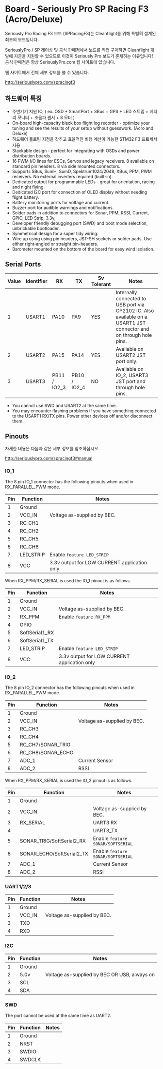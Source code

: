 # Board - Seriously Pro SP Racing F3 (Acro/Deluxe)

Seriously Pro Racing F3 보드 (SPRacingF3)는 Cleanflight를 위해 특별히 설계된 최초의 보드입니다.

SeriouslyPro / SP 레이싱 및 공식 판매점에서 보드를 직접 구매하면 Cleanflight 개발에 자금을 지원할 수 있으므로 이것이 Seriously Pro 보드가 존재하는 이유입니다! 공식 판매점은 항상 SeriouslyPro.com 웹 사이트에 있습니다.

웹 사이트에서 전체 세부 정보를 볼 수 있습니다.

http://seriouslypro.com/spracingf3

## 하드웨어 특징

* 주변기기 지원 IO, ( ex. OSD + SmartPort + SBus + GPS + LED 스트립 + 베터리 모니터 + 초음파 센서 + 8 모터 )
* On-board high-capacity black box flight log recorder - optimize your tuning and see the results of your setup without guesswork. (Acro and Deluxe)
* 하드웨어 플로팅 지점을 갖추고 효율적인 비행 계산이 가능한 STM32 F3 프로세서 사용
* Stackable design - perfect for integrating with OSDs and power distribution boards.
* 16 PWM I/O lines for ESCs, Servos and legacy receivers. 8 available on standard pin headers. 8 via side mounted connectors.
* Supports SBus, SumH, SumD, Spektrum1024/2048, XBus, PPM, PWM receivers. No external inverters required (built-in).
* Dedicated output for programmable LEDs - great for orientation, racing and night flying.
* Dedicated I2C port for connection of OLED display without needing flight battery.
* Battery monitoring ports for voltage and current.
* Buzzer port for audible warnings and notifications.
* Solder pads in addition to connectors for Sonar, PPM, RSSI, Current, GPIO, LED Strip, 3.3v, 
* Developer friendly debugging port (SWD) and boot mode selection, unbrickable bootloader.
* Symmetrical design for a super tidy wiring.
* Wire up using using pin headers, JST-SH sockets or solder pads. Use either right-angled or straight pin-headers.
* Barometer mounted on the bottom of the board for easy wind isolation.

## Serial Ports

| Value | Identifier   | RX           | TX           | 5v Tolerant | Notes                                                                                       |
| ----- | ------------ | ------------ | ------------ | ----------- | ------------------------------------------------------------------------------------------- |
| 1     | USART1       | PA10         | PA9          | YES         | Internally connected to USB port via CP2102 IC.  Also available on a USART1 JST connector and on through hole pins. |
| 2     | USART2       | PA15         | PA14         | YES         | Available on USART2 JST port only. |
| 3     | USART3       | PB11 / IO2_3 | PB10 / IO2_4 | NO          | Available on IO_2, USART3 JST port and through hole pins. |

* You cannot use SWD and USART2 at the same time.
* You may encounter flashing problems if you have something connected to the USART1 RX/TX pins.   Power other devices off and/or disconnect them.

## Pinouts

자세한 내용은 다음과 같은 세부 정보를 참조하십시오.

http://seriouslypro.com/spracingf3#manual

### IO_1

The 8 pin IO_1 connector has the following pinouts when used in RX_PARALLEL_PWM mode.

| Pin | Function       | Notes                                        |
| --- | -------------- | -------------------------------------------- |
| 1   | Ground         |                                              |
| 2   | VCC_IN         | Voltage as-supplied by BEC.                  |
| 3   | RC_CH1         | |
| 4   | RC_CH2         | |
| 5   | RC_CH5         | |
| 6   | RC_CH6         | |
| 7   | LED_STRIP      | Enable `feature LED_STRIP`                   |
| 8   | VCC            | 3.3v output for LOW CURRENT application only |

When RX_PPM/RX_SERIAL is used the IO_1 pinout is as follows.

| Pin | Function       | Notes                                        |
| --- | -------------- | -------------------------------------------- |
| 1   | Ground         |                                              |
| 2   | VCC_IN         | Voltage as-supplied by BEC.                  |
| 3   | RX_PPM         | Enable `feature RX_PPM`                      |
| 4   | GPIO           |                                              | 
| 5   | SoftSerial1_RX |                                              | 
| 6   | SoftSerial1_TX |                                              | 
| 7   | LED_STRIP      | Enable `feature LED_STRIP`                   |
| 8   | VCC            | 3.3v output for LOW CURRENT application only |

### IO_2

The 8 pin IO_2 connector has the following pinouts when used in RX_PARALLEL_PWM mode.

| Pin | Function          | Notes                                        |
| --- | ----------------- | -------------------------------------------- |
| 1   | Ground            |                                              |
| 2   | VCC_IN            | Voltage as-supplied by BEC.                  |
| 3   | RC_CH3            |                                              |
| 4   | RC_CH4            |                                              |
| 5   | RC_CH7/SONAR_TRIG |                                              |
| 6   | RC_CH8/SONAR_ECHO |                                              |
| 7   | ADC_1             | Current Sensor                               |
| 8   | ADC_2             | RSSI                                         |

When RX_PPM/RX_SERIAL is used the IO_2 pinout is as follows.

| Pin | Function                  | Notes                                        |
| --- | ------------------------- | -------------------------------------------- |
| 1   | Ground                    |                                              |
| 2   | VCC_IN                    | Voltage as-supplied by BEC.                  |
| 3   | RX_SERIAL                 | UART3 RX                                     |
| 4   |                           | UART3_TX                                     | 
| 5   | SONAR_TRIG/SoftSerial2_RX | Enable `feature SONAR/SOFTSERIAL`     | 
| 6   | SONAR_ECHO/SoftSerial2_TX | Enable `feature SONAR/SOFTSERIAL`     | 
| 7   | ADC_1                     | Current Sensor                               |
| 8   | ADC_2                     | RSSI                                         |

### UART1/2/3

| Pin | Function       | Notes                                        |
| --- | -------------- | -------------------------------------------- |
| 1   | Ground         |                                              |
| 2   | VCC_IN         | Voltage as-supplied by BEC.                  |
| 3   | TXD            |                                              |
| 4   | RXD            |                                              |

### I2C

| Pin | Function       | Notes                                        |
| --- | -------------- | -------------------------------------------- |
| 1   | Ground         |                                              |
| 2   | 5.0v           | Voltage as-supplied by BEC OR USB, always on |
| 3   | SCL            |                                              |
| 4   | SDA            |                                              |

### SWD

The port cannot be used at the same time as UART2.

| Pin | Function       | Notes                                        |
| --- | -------------- | -------------------------------------------- |
| 1   | Ground         |                                              |
| 2   | NRST           |                                              |
| 3   | SWDIO          |                                              |
| 4   | SWDCLK         |                                              |

